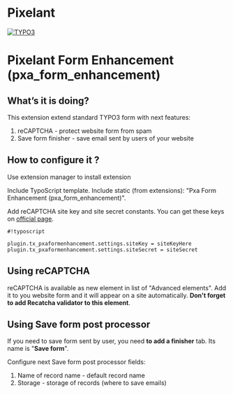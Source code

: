 # Pixelant
[![TYPO3](https://img.shields.io/badge/TYPO3-8.7.0-orange.svg?style=flat-square)](https://typo3.org/)

# Pixelant Form Enhancement (pxa_form_enhancement) #

## What’s it is doing? ##
This extension extend standard TYPO3 form with next features:

 1. reCAPTCHA - protect website form from spam 
 2. Save form finisher - save email sent by users of your website

## How to configure it ? ##
Use extension manager to install extension

Include TypoScript template. Include static (from extensions): "Pxa Form Enhancement (pxa_form_enhancement)".

Add reCAPTCHA site key and site secret constants. You can get these keys on [official page](https://www.google.com/recaptcha/intro/index.html). 

```
#!typoscript

plugin.tx_pxaformenhancement.settings.siteKey = siteKeyHere
plugin.tx_pxaformenhancement.settings.siteSecret = siteSecret
```

## Using reCAPTCHA ##

reCAPTCHA is available as new element in list of "Advanced elements". Add it to you website form and it will appear on a site automatically. **Don't forget to add Recatcha validator to this element**.

## Using Save form post processor ##

If you need to save form sent by user, you need **to add a finisher** tab. Its name is "**Save form**".

Configure next Save form post processor fields:

 1. Name of record name - default record name
 2. Storage - storage of records (where to save emails)